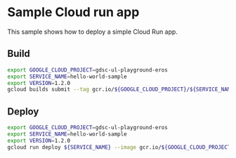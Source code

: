 # Sample Cloud run app

This sample shows how to deploy a simple Cloud Run app.

## Build
    
```bash
export GOOGLE_CLOUD_PROJECT=gdsc-ul-playground-eros
export SERVICE_NAME=hello-world-sample
export VERSION=1.2.0
gcloud builds submit --tag gcr.io/${GOOGLE_CLOUD_PROJECT}/${SERVICE_NAME}:${VERSION}
```

## Deploy

```bash
export GOOGLE_CLOUD_PROJECT=gdsc-ul-playground-eros
export SERVICE_NAME=hello-world-sample
export VERSION=1.2.0
gcloud run deploy ${SERVICE_NAME} --image gcr.io/${GOOGLE_CLOUD_PROJECT}/${SERVICE_NAME}:${VERSION} --platform managed --region europe-west3 --allow-unauthenticated --set-env-vars MESSAGE="Google Cloud Bootcamp" --min-instances 0 --max-instances 2
```

